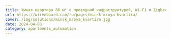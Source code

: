 ```yaml
---
title: Умная квартира 80 м² с проводной инфраструктурой, Wi-Fi и Zigbee
url: https://wirenboard.com/ru/pages/minsk-mroya-kvartira/
cover: /img/solutions/minsk_mroya_kvartira.jpg
date: 2024-04-08
category: apartments_automation
---
```

